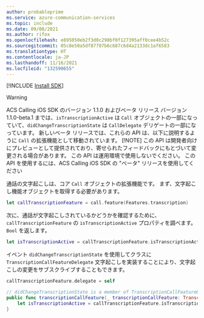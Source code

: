 ```yaml
---
author: probableprime
ms.service: azure-communication-services
ms.topic: include
ms.date: 09/08/2021
ms.author: rifox
ms.openlocfilehash: e895050eb2f3d0c298bf0f127395aff0cee4b52c
ms.sourcegitcommit: 05c8e50a5df87707b6c687c6d4a2133dc1af6583
ms.translationtype: HT
ms.contentlocale: ja-JP
ms.lasthandoff: 11/16/2021
ms.locfileid: "132590655"
---
```

[!INCLUDE [Install SDK](../install-sdk/install-sdk-ios.md)]

> [!WARNING]
> ACS Calling iOS SDK のバージョン 1.1.0 およびベータ リリース バージョン 1.1.0-beta.1 までは、`isTranscriptionActive` は `Call` オブジェクトの一部になっていて、`didChangeTranscriptionState` は `CallDelegate` デリゲートの一部になっています。 新しいベータ リリースでは、これらの API は、以下に説明するように `Call` の拡張機能として移動されています。
> [!NOTE]
> この API は開発者向けにプレビューとして提供されており、寄せられたフィードバックにもとづいて変更される場合があります。 この API は運用環境で使用しないでください。 この API を使用するには、ACS Calling iOS SDK の "ベータ" リリースを使用してください

通話の文字起こしは、コア `Call` オブジェクトの拡張機能です。 まず、文字起こし機能オブジェクトを取得する必要があります。

```swift
let callTranscriptionFeature = call.feature(Features.transcription)
```

次に、通話が文字起こしされているかどうかを確認するために、`callTranscriptionFeature` の `isTranscriptionActive` プロパティを調べます。 `Bool` を返します。

```swift
let isTranscriptionActive = callTranscriptionFeature.isTranscriptionActive;
```

イベント `didChangeTranscriptionState` を使用してクラスに `TranscriptionCallFeatureDelegate` 文字起こしを実装することにより、文字起こしの変更をサブスクライブすることもできます。

```swift
callTranscriptionFeature.delegate = self

// didChangeTranscriptionState is a member of TranscriptionCallFeatureDelegate
public func transcriptionCallFeature(_ transcriptionCallFeature: TranscriptionCallFeature, didChangeTranscriptionState args: PropertyChangedEventArgs) {
    let isTranscriptionActive = callTranscriptionFeature.isTranscriptionActive
}
```
